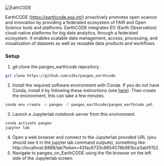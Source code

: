 ![EathCODE](https://esa-earthcode.github.io/documentation/img/EarthCODE_kv_transparent.png)

EarthCODE (https://earthcode.esa.int/) proactively promotes open science and innovation by providing a federated ecosystem of FAIR and Open Science tools and platforms. EarthCODE integrates EO (Earth Observation) cloud-native platforms for big data analytics, through a federated ecosystem. It enables scalable data management, access, processing, and visualization of datasets as well as reusable data products and workflows.


### Setup

1. git clone the pangeo_earthcode repository.
```bash
git clone https://github.com/u3ks/pangeo_earthcode
```
2. Install the required software environment with Conda. If you do not have Conda, install it by following these instructions (see [here](https://docs.conda.io/en/latest/miniconda.html)). Then create the environment, this can take a few minutes.
```bash
conda env create -n pangeo -f pangeo_earthcode/pangeo_earthcode.yml
```
3. Launch a Jupyterlab notebook server from this environment.
```bash
conda activate pangeo
jupyter lab
```
4. Open a web browser and connect to the Jupyterlab provided URL (you should see it in the jupyter lab command outputs), something like: http://localhost:8888/lab?token=42fac6733c6854578b981bca3abf5152.
5. Navigate to pangeo_on_EarthCODE using the file browser on the left side of the Jupyterlab screen.

